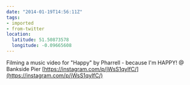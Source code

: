 ```yaml
---
date: "2014-01-19T14:56:11Z"
tags:
- imported
- from-twitter
location:
  latitude: 51.50873578
  longitude: -0.09665608
---
```

Filming a music video for "Happy" by Pharrell - because I'm HAPPY! @ Bankside Pier [https://instagram.com/p/jWsS1qyIfC/](https://instagram.com/p/jWsS1qyIfC/)
